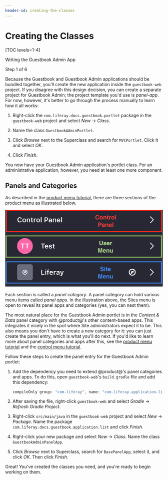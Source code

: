 ```yaml
---
header-id: creating-the-classes
---
```


# Creating the Classes

[TOC levels=1-4]

<div class="learn-path-step row">
    <p id="stepTitle">Writing the Guestbook Admin App</p><p>Step 1 of 6</p>
</div>

Because the Guestbook and Guestbook Admin applications should be bundled
together, you'll create the new application inside the `guestbook-web` project.
If you disagree with this design decision, you can create a separate project for
Guestbook Admin; the project template you'd use is *panel-app*. For now,
however, it's better to go through the process manually to learn how it all
works: 

1.  Right-click the `com.liferay.docs.guestbook.portlet` package in the
    `guestbook-web` project and select *New* &rarr; *Class*. 

2.  Name the class `GuestbookAdminPortlet`. 

3.  Click *Browse* next to the Superclass and search for `MVCPortlet`. Click it
    and select *OK*. 

4.  Click *Finish*. 

You now have your Guestbook Admin application's portlet class. For an 
administrative application, however, you need at least one more component. 

## Panels and Categories

As described in the 
[product menu tutorial](/docs/7-2/customization/-/knowledge_base/c/customizing-the-product-menu), 
there are three sections of the product menu as illustrated below. 

![Figure 1: The product menu is split into three sections: the Control Panel, the User menu, and the Sites menu.](../../../images/product-menu-parts.png)

Each section is called a *panel category*. A panel category can hold various 
menu items called *panel apps*. In the illustration above, the Sites menu is 
open to reveal its panel apps and categories (yes, you can nest them). 

The most natural place for the Guestbook Admin portlet is in the *Content
& Data* panel category with @product@'s other content-based apps. This
integrates it nicely in the spot where Site administrators expect it to be. This
also means you don't have to create a new category for it: you can just create
the panel entry, which is what you'll do next. If you'd like to learn more about
panel categories and apps after this, see the 
[product menu tutorial](/docs/7-2/customization/-/knowledge_base/c/customizing-the-product-menu)
and the 
[control menu tutorial](/docs/7-2/customization/-/knowledge_base/c/customizing-the-control-menu).

Follow these steps to create the panel entry for the Guestbook Admin portlet: 

1.  Add the dependency you need to extend @product@'s panel categories and apps. 
    To do this, open `guestbook-web`'s `build.gradle` file and add this 
    dependency: 

    ```groovy
    compileOnly group: "com.liferay", name: "com.liferay.application.list.api"
    ```

2.  After saving the file, right-click `guestbook-web` and select *Gradle*
    &rarr; *Refresh Gradle Project*. 

3.  Right-click `src/main/java` in the `guestbook-web` project and select *New* 
    &rarr; *Package*. Name the package 
    `com.liferay.docs.guestbook.application.list` and click *Finish*. 

4.  Right-click your new package and select *New* &rarr; *Class*. Name the class 
    `GuestbookAdminPanelApp`.
 
5.  Click *Browse* next to Superclass, search for 
    `BasePanelApp`, select it, and click *OK*. Then click *Finish*. 

Great! You've created the classes you need, and you're ready to begin working on
them. 
